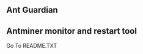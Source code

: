 Ant Guardian
---------------------------------------------------------------------------
Antminer monitor and restart tool 
---------------------------------------------------------------------------
Go To README.TXT
